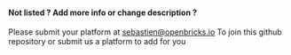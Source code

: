 #### Not listed ? Add more info or change description ?

Please submit your platform at sebastien@openbricks.io 
To join this github repository or submit us a platform to add for you

